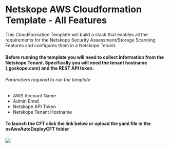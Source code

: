 # Netskope AWS Cloudformation Template - All Features


This CloudFormation Template will build a stack that enables all the requirements for the Netskope Security Assessment/Storage Scanning Features and configures them in a Netskope Tenant.


#### Before running the template you will need to collect information from the Netskope Tenant. Specifically you will need the tenant hostname (<tenantname>.goskope.com) and the REST API token.

###### Parameters required to run the template
* AWS Account Name
* Admin Email
* Netskope API Token
* Netskope Tenant Hostname

#### To launch the CFT click the link below or upload the yaml file in the nsAwsAutoDeployCFT folder

<a href="https://console.aws.amazon.com/cloudformation/home?region=us-east-1#/stacks/new?stackName=Netskope-AWS-CF&templateURL=https://netskope-autodeploy-us-east-1.s3.amazonaws.com/All_Features/nsAwsAutoDeploy.yaml"><img src="https://s3.amazonaws.com/cloudformation-examples/cloudformation-launch-stack.png"/></a>
